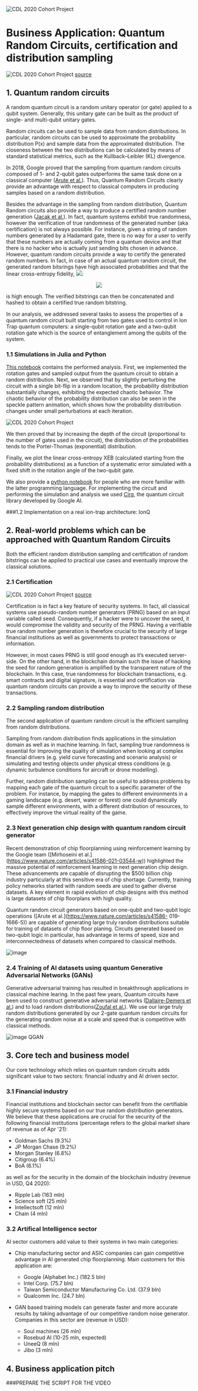 ![CDL 2020 Cohort Project](../figures/CDL_logo.jpg)
# Business Application: Quantum Random Circuits, certification and distribution sampling 

![CDL 2020 Cohort Project](../Week1_Trapped_Ions/img/machine-rng.jpg)
[source](https://www.insidescience.org/news/randomness-machine)

## 1. Quantum random circuits

A random quantum circuit is a random unitary operator (or gate) applied to a qubit system. Generally, this unitary gate 
can be built as the product of single- and multi-qubit unitary gates.  

Random circuits can be used to sample data from random distributions.
In particular, random circuits can be used to approximate the probability distribution P(x) and sample 
data from the approximated distribution. The closeness between the two distributions can be calculated by means of 
standard statistical metrics, such as the Kullback–Leibler (KL) divergence.

In 2018, Google proved that the sampling from quantum random circuits composed of 1- and 2-qubit gates 
outperforms the same task done on a classical computer ([Arute et al.](https://www.nature.com/articles/s41586-019-1666-5)). 
Thus, Quantum Random Circuits clearly provide an advantage with respect to classical computers in producing samples 
based on a random distribution. 

Besides the advantage in the sampling from random distribution, Quantum Random circuits also provide a
way to produce a certified random number generation ([Jacak et al.](https://www.nature.com/articles/s41598-019-56706-2)). 
In fact, quantum systems exhibit true randomness, however the verification of true randomness of the generated 
number (aka certification) is not always possible. For instance, given a string of random numbers generated by a 
Hadamard gate, there is no way for a user to verify that these numbers are actually coming from a quantum device and that
there is no hacker who is actually just sending bits chosen in advance.
However, quantum random circuits provide a way to certify the generated random numbers. In fact, in case of an actual
quantum random circuit, the generated random bitsrings have high associated probabilities and that the linear cross-entropy
fidelity, <img src="https://render.githubusercontent.com/render/math?math=F_{XEB}">:

<p style="text-align: center;"><img src="https://render.githubusercontent.com/render/math?math=F_{XEB}=2^N<P>-1"></p>

is high enough. The verified bitstrings can then be concatenated and hashed to obtain a certified true random bitstring.

In our analysis, we addressed several tasks to assess the properties of a quantum random circuit built starting
from two gates used to control in Ion Trap quantum computers: a single-qubit rotation gate and a two-qubit rotation
gate which is the source of entanglement among the qubits of the system.

### 1.1 Simulations in Julia and Python 
[This notebook](../Week1_Trapped_Ions/solutions_python.ipynb) contains the performed analysis.
First, we implemented the rotation gates and sampled output from the quantum circuit to obtain a random distribution.
Next, we observed that by slightly perturbing the circuit with a single bit-flip in a random location, 
the probability distribution substantially changes, exhibiting the expected chaotic behavior. 
The chaotic behavior of the probability distribution can also be seen in the speckle pattern animation,
which shows how the probability distribution changes under small perturbations at each iteration.

![CDL 2020 Cohort Project](../Week1_Trapped_Ions/img/speckle.gif)

We then proved that by increasing the depth of the circuit (proportional to the number of gates used in
the circuit), the distribution of the probabilities tends to the Porter-Thomas (exponential) 
distribution.

Finally, we plot the linear cross-entropy XEB (calculated starting from the probability distributions) 
as a function of a systematic error simulated with a fixed shift in the rotation angle of the two-qubit 
gate. 

We also provide a [python notebook](../Week1_Trapped_Ions/solutions_python.ipynb) for people who are more familiar
with the latter programming language. For implementing the circuit and performing the simulation and analysis we used 
[Cirq](https://quantumai.google/cirq), the quantum circuit library developed by Google AI. 

###1.2 Implementation on a real ion-trap architecture: IonQ



## 2. Real-world problems which can be approached with Quantum Random Circuits

Both the efficient random distribution sampling and certification of random bitstrings can be applied to practical use 
cases and eventually improve the classical solutions. 

### 2.1 Certification

![CDL 2020 Cohort Project](../Week1_Trapped_Ions/img/dilbert.jpg)
[source](https://www.random.org/analysis/)


Certification is in fact a key feature of security systems. In fact, all classical systems use pseudo-random number 
generators (PRNG) based on an input variable called seed. Consequently, if a hacker were to uncover the seed, it would 
compromise the validity and security of the PRNG. 
Having a verifiable true random number generation is therefore crucial to the security of large financial institutions 
as well as governments to protect transactions or information. 

However, in most cases PRNG is still good enough as it’s executed server-side. On the other hand, in the blockchain domain
such the issue of hacking the seed for random generation is amplified by the transparent nature of the blockchain. In this 
case, true randomness for blockchain transactions, e.g. smart contracts and digital signature, is essential and 
certification via quantum random circuits can provide a way to improve the security of these transactions. 

### 2.2 Sampling random distribution
The second application of quantum random circuit is the efficient sampling from random distributions.

Sampling from random distribution finds applications in the simulation domain as well as in machine learning.
In fact, sampling true randomness is essential for improving the quality of simulation when looking at complex financial
drivers (e.g. yield curve forecasting and scenario analysis) or simulating and testing objects under physical stress 
conditions (e.g. dynamic turbulence conditions for aircraft or drone modelling).

Further, random distribution sampling can be useful to address problems by mapping each gate of the quantum circuit to a 
specific parameter of the problem. For instance, by mapping the gates to different environments in a gaming landscape 
(e.g. desert, water or forest) one could dynamically sample different environments, with a different distribution of 
resources, to effectively improve the virtual reality of the game.
 
### 2.3 Next generation chip design with quantum random circuit generator
Recent demonstration of chip floorplanning using reinforcement learning by the Google team ([Mirhoseini et al.]
(https://www.nature.com/articles/s41586-021-03544-w)) highlighted the massive potential of reinforcement learning in next generation chip
design. These advancements are capable of disrupting the $500 billion chip industry particularly at this sensitive era of chip shortage.
Currently, training policy networks started with random seeds are used to gather diverse datasets. A key element in rapid evolution of chip
designs with this method is large datasets of chip floorplans with high quality. 

Quantum random circuit generators based on one-qubit and two-qubit logic operations ([Arute et al.](https://www.nature.com/articles/s41586-
019-1666-5)) are capable of generating large truly random distributions suitable for training of datasets of chip floor planing. Circuits
generated based on two-qubit logic in particular, has advantage in terms of speed, size and interconnectedness of datasets when compared to 
classical methods. 

![image](https://user-images.githubusercontent.com/71100338/125154188-ad1b3d00-e10d-11eb-935e-b0e253c71a18.png)

### 2.4 Training of AI datasets using quantum Generative Adversarial Networks (GANs)
Generative adversarial training has resulted in breakthrough applications in classical machine learing. In the past few years, Quantum 
circuits have been used to construct generative adversarial networks ([Dallaire-Demers et al.](10.1103/PhysRevA.98.012324)) and to load 
random distributions([Zoufal et al.](https://www.nature.com/articles/s41534-019-0223-2)). 
We use our large truly random distributions generated by our 2-gate quantum random circuits for the generating random noise at a scale and
speed that is competitive with classical methods.

![image QGAN](https://user-images.githubusercontent.com/71100338/125154160-8d841480-e10d-11eb-917b-1ec1afc71cd4.png)

## 3. Core tech and business model
Our core technology which relies on quantum random circuits adds significant value to two sectors: financial industry 
and AI driven sector. 

### 3.1 Financial industry
Financial institutions and blockchain sector can benefit from the certifiable highly secure systems based on our true random distribution generators.
We believe that these applications are crucial for the security of the following financial institutions (percentage refers to the 
global market share of revenue as of Apr '21):
- Goldman Sachs (9.3%)
- JP Morgan Chase (9.2%)
- Morgan Stanley (6.8%)
- Citigroup (6.4%)
- BoA (6.1%)

as well as for the security in the domain of the blockchain industry (revenue in USD, Q4 2020):
- Ripple Lab (163 mln)
- Science soft (25 mln)
- Intellectsoft (12 mln)
- Chain (4 mln)

### 3.2 Artifical Intelligence sector 
AI sector customers add value to their systems in two main categories:
- Chip manufacturing sector and ASIC companies can gain competitive advantage in AI generated chip floorplanning.
Main customers for this application are:
  - Google (Alphabet Inc.) (182.5 bln)
  - Intel Corp. (75.7 bln)
  - Taiwan Semiconductor Manufacturing Co. Ltd. (37.9 bln)
  - Qualcomm Inc. (24.7 bln)

- GAN based training models can generate faster and more accurate results by taking advantage of our competitive random noise generator.
Companies in this sector are (revenue in USD):
  - Soul machines (26 mln)
  - Rosebud AI (10-25 mln, expected)
  - UneeQ (8 mln)
  - Jibo (3 mln)
   
## 4. Business application pitch 

###PREPARE THE SCRIPT FOR THE VIDEO

